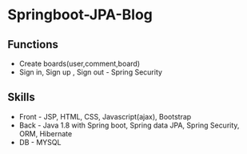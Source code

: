 # Springboot-JPA-Blog

## Functions
* Create boards(user,comment,board) <br>
* Sign in, Sign up , Sign out - Spring Security

## Skills
* Front - JSP, HTML, CSS, Javascript(ajax), Bootstrap <br>
* Back - Java 1.8 with Spring boot, Spring data JPA, Spring Security, ORM, Hibernate <br>
* DB - MYSQL
